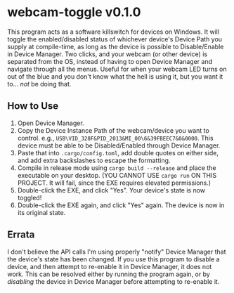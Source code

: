 # webcam-toggle v0.1.0

This program acts as a software killswitch for devices on Windows. It will toggle the enabled/disabled status of whichever device's Device Path you supply at compile-time, as long as the device is possible to Disable/Enable in Device Manager. Two clicks, and your webcam (or other device) is separated from the OS, instead of having to open Device Manager and navigate through all the menus. Useful for when your webcam LED turns on out of the blue and you don't know what the hell is using it, but you want it to... *not* be doing that.

## How to Use

1. Open Device Manager.
2. Copy the Device Instance Path of the webcam/device you want to control. e.g., `USB\VID_328F&PID_2013&MI_00\6&39FBEEC7&0&0000`. This device must be able to be Disabled/Enabled through Device Manager.
3. Paste that into `.cargo/config.toml`, add double quotes on either side, and add extra backslashes to escape the formatting.
4. Compile in release mode using `cargo build --release` and place the executable on your desktop. (YOU CANNOT USE `cargo run` ON THIS PROJECT. It will fail, since the EXE requires elevated permissions.)
5. Double-click the EXE, and click "Yes". Your device's state is now toggled!
6. Double-click the EXE again, and click "Yes" again. The device is now in its original state.

## Errata

I don't believe the API calls I'm using properly "notify" Device Manager that the device's state has been changed. If you use this program to disable a device, and then attempt to re-enable it in Device Manager, it does not work. This can be resolved either by running the program again, or by *disabling* the device in Device Manager before attempting to re-enable it.
